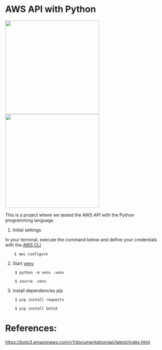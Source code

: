 # AWS API with Python

<img src="https://i2.wp.com/viladosilicio.com.br/wp-content/uploads/2016/08/Post1_pt2.png" width="300"/><img src="https://upload.wikimedia.org/wikipedia/commons/thumb/1/1d/AmazonWebservices_Logo.svg/640px-AmazonWebservices_Logo.svg.png" width="300"/> 
 

This is a project where we tested the AWS API with the Python programming language.

1. Initial settings

In your terminal, execute the command below and define your credentials with the [AWS CLI](https://docs.aws.amazon.com/cli/latest/userguide/cli-chap-welcome.html)

		$ aws configure

2. Start [venv](https://docs.python.org/3/library/venv.html)

		$ python -m venv .venv

		$ source .venv

3. install dependencies pip

		$ pip install requests

 		$ pip install boto3


# References:

https://boto3.amazonaws.com/v1/documentation/api/latest/index.html




